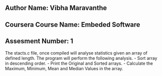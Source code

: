 ## Author Name: 		Vibha Maravanthe
## Coursera Course Name: 	Embeded Software
## Assesment Number:		1

The stacts.c file, once compiled will analyse statistics given an array of defined length. 
The program will perform the following analysis. 
	- Sort array in descending order. 
	- Print the Original and Sorted arrays.
	- Calculate the Maximum, Minimum, Mean and Median Values in the array.
 
